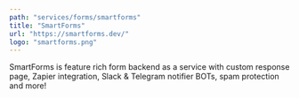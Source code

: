 ```yaml
---
path: "services/forms/smartforms"
title: "SmartForms"
url: "https://smartforms.dev/"
logo: "smartforms.png"
---
```


SmartForms is feature rich form backend as a service with custom response page, Zapier integration, Slack & Telegram notifier BOTs, spam protection and more!
